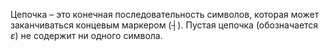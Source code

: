 Цепочка – это конечная последовательность символов, которая может заканчиваться концевым маркером (┤). Пустая цепочка (обозначается $\varepsilon$) не содержит ни одного символа.